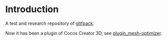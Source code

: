 # Introduction

A test and research repository of [gltfpack](https://www.npmjs.com/package/gltfpack).

Now it has been a plugin of Cocos Creator 3D, see [plugin_mesh-optimizer](https://github.com/JayceLai/plugin_mesh-optimizer).

